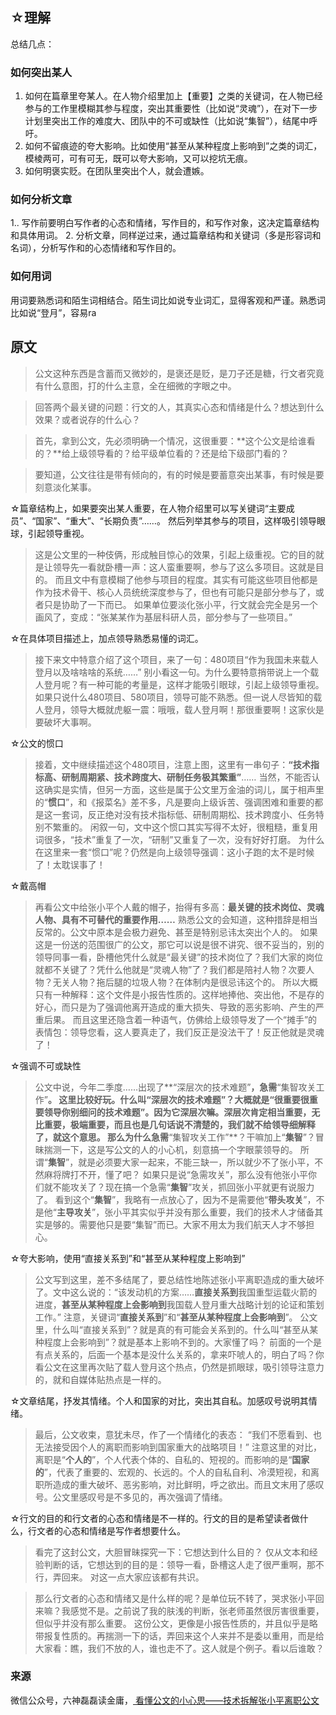 

## ☆理解
总结几点：

### 如何突出某人
1. 如何在篇章里夸某人。在人物介绍里加上【重要】之类的关键词，在人物已经参与的工作里模糊其参与程度，突出其重要性（比如说“灵魂”），在对下一步计划里突出工作的难度大、团队中的不可或缺性（比如说“集智”），结尾中呼吁。
2. 如何不留痕迹的夸大影响。比如使用“甚至从某种程度上影响到”之类的词汇，模棱两可，可有可无，既可以夸大影响，又可以挖坑无痕。
3. 如何明褒实贬。在团队里突出个人，就会遭嫉。

### 如何分析文章

1.. 写作前要明白写作者的心态和情绪，写作目的，和写作对象，这决定篇章结构和具体用词。
2. 分析文章，同样逆过来，通过篇章结构和关键词（多是形容词和名词），分析写作和的心态情绪和写作目的。
### 如何用词
 
用词要熟悉词和陌生词相结合。陌生词比如说专业词汇，显得客观和严谨。熟悉词比如说“登月”，容易ra






## 原文

> 公文这种东西是含蓄而又微妙的，是褒还是贬，是刀子还是糖，行文者究竟有什么意图，打的什么主意，全在细微的字眼之中。



> 回答两个最关键的问题：行文的人，其真实心态和情绪是什么？想达到什么效果？或者说存的什么心？


> 首先，拿到公文，先必须明确一个情况，这很重要：**这个公文是给谁看的？**给上级领导看的？给平级单位看的？还是给下级部门看的？

> 要知道，公文往往是带有倾向的，有的时候是要蓄意突出某事，有时候是要刻意淡化某事。



☆篇章结构上，如果要突出某人重要，在人物介绍里可以写关键词“主要成员”、“国家”、“重大”、“长期负责”……。
然后列举其参与的项目，这样吸引领导眼球，引起领导重视。

> 这是公文里的一种伎俩，形成触目惊心的效果，引起上级重视。它的目的就是让领导先一看就卧槽一声：这人蛮重要啊，参与了这么多项目。这就是目的。
> 而且文中有意模糊了他参与项目的程度。其实有可能这些项目他都是作为技术骨干、核心人员统统深度参与了，但也有可能只是部分参与了，或者只是协助了一下而已。
> 如果单位要淡化张小平，行文就会完全是另一个画风了，变成：“张某某作为基层科研人员，部分参与了一些项目。”

☆在具体项目描述上，加点领导熟悉易懂的词汇。

> 接下来文中特意介绍了这个项目，来了一句：480项目“作为我国未来载人登月以及啥啥啥的系统……”
> 别小看这一句。为什么要特意捎带说上一个载人登月呢？有一种可能的考量是，这样才能吸引眼球，引起上级领导重视。
> 如果只说什么480项目、580项目，领导可能不熟悉。但一说人尽皆知的载人登月，领导大概就虎躯一震：哦哦，载人登月啊！那很重要啊！这家伙是要破坏大事啊。

☆公文的惯口
> 接着，文中继续描述这个480项目，注意上图，这里有一串句子：**“技术指标高、研制周期紧、技术跨度大、研制任务极其繁重”**……
> 当然，不能否认这确实是实情，但另一方面，这些是属于公文里万金油的词儿，属于相声里的“**惯口**”，和《报菜名》差不多，凡是要向上级诉苦、强调困难和重要的都是这一套词，反正绝对没有技术指标低、研制周期松、技术跨度小、任务特别不繁重的。
> 闲叙一句，文中这个惯口其实写得不太好，很粗糙，重复用词很多，“技术”重复了一次，“研制”又重复了一次，没有好好打磨。
> 为什么在这里来一套“惯口”呢？仍然是向上级领导强调：这小子跑的太不是时候了！太耽误事了！


☆戴高帽
> 再看公文中给张小平个人戴的帽子，抬得有多高：**最关键的技术岗位、灵魂人物、具有不可替代的重要作用……**
> 熟悉公文的会知道，这种措辞是相当反常的。公文中原本是会极力避免、甚至是特别忌讳太突出个人的。
> 如果这是一份送的范围很广的公文，那它可以说是很不讲究、很不妥当的，别的领导同事一看，卧槽他凭什么就是“最关键”的技术岗位了？我们大家的岗位就都不关键了？凭什么他就是“灵魂人物”了？我们都是陪衬人物？次要人物？无关人物？拖后腿的垃圾人物？在体制内是很忌讳这个的。
> 所以大概只有一种解释：这个文件是小报告性质的。这样地捧他、突出他，不是存的好心，而只是为了强调他离开造成的重大损失、导致的恶劣影响、产生的严重后果。
>  而且这里还隐含着一种语气，仿佛给上级领导发了一个“摊手”的表情包：领导您看，这人要真走了，我们反正是没法干了！反正他就是灵魂了！


☆强调不可或缺性
> 公文中说，今年二季度……出现了**“深层次的技术难题”**，急需**“集智攻关工作”**。
> 这里比较好玩。什么叫“深层次的技术难题”？大概就是“很重要很重要领导你别细问的技术难题”。因为它深层次嘛。深层次肯定相当重要，无比重要，极端重要，而且也是几句话说不清楚的，我们就不给领导细解释了，就这个意思。
> 那么为什么急需**“集智攻关工作”**？干嘛加上“**集智**”？冒昧揣测一下，这是写公文的人的小心机，刻意搞一个字眼蒙领导的。
> 所谓“**集智**”，就是必须要大家一起来，不能三缺一，所以就少不了张小平，不然麻将牌打不开，懂了吧？
> 如果只是说“急需攻关”，那么没有他张小平你们就不能攻关了？现在搞一个急需“**集智**”攻关，抓回张小平就更有说服力了。
> 看到这个“**集智**”，我略有一点放心了，因为不是需要他“**带头攻关**”，不是他“**主导攻关**”，张小平其实似乎并没有那么重要，我们的技术人才储备其实是够的。需要他只是要“集智”而已。大家不用太为我们航天人才不够担心。


☆夸大影响，使用“直接关系到”和“甚至从某种程度上影响到”

> 公文写到这里，差不多结尾了，要总结性地陈述张小平离职造成的重大破坏了。文中这么说的：“该发动机的方案……**直接关系到**我国重型运载火箭的进度，**甚至从某种程度上会影响到**我国载人登月重大战略计划的论证和策划工作。”
> 注意，关键词“**直接关系到**”和“**甚至从某种程度上会影响到**”。
> 公文里，什么叫“直接关系到”？就是真的有可能会关系到的。什么叫“甚至从某种程度上会影响到”？就是基本上影响不到的。大家懂了吗？
> 前面的一个是有点关系的，后面一个基本是没什么关系的，拿来吓唬人的，明白了吗？你看公文在这里再次贴了载人登月这个热点，仍然是抓眼球，吸引领导注意力的，就和自媒体贴热点是一样的。


☆文章结尾，抒发其情绪。个人和国家的对比，突出其自私。加感叹号说明其情绪。

> 最后，公文收束，意犹未尽，作了一个情绪化的表态：
>“我们不愿看到、也无法接受因个人的离职而影响到国家重大的战略项目！”
> 注意这里的对比，离职是“**个人的**”，个人代表个体的、自私的、短视的。而影响的是“**国家的**”，代表了重要的、宏观的、长远的。个人的自私自利、冷漠短视，和离职所造成的重大破坏、恶劣影响，对比鲜明，呼之欲出。而且文末用了感叹号。公文里感叹号是不多见的，再次强调了情绪。



☆行文的目的和行文者的心态和情绪是不一样的。行文的目的是希望读者做什么，行文者的心态和情绪是写作者想要什么。
> 看完了这封公文，大胆冒昧探究一下：它想达到什么目的？
> 仅从文本和经验判断的话，它想达到的目的是：领导一看，卧槽这人走了很严重啊，那不行，弄回来。
> 对这一点大家应该都有共识。

> 那么行文者的心态和情绪又是什么样的呢？是单位玩不转了，哭求张小平回来嘛？我感觉不是。之前说了我的肤浅的判断，张老师虽然很厉害很重要，但似乎并没有那么重要。
> 这份公文，更像是小报告性质的，并且似乎是略带报复性质的。再揣测一下的话，弄回来这个人来并不是委以重用，而是给大家看：瞧，我们不放的人，谁也走不了。这人就是个例子。看以后谁敢？




### 来源
微信公众号，六神磊磊读金庸，[ 看懂公文的小心思——技术拆解张小平离职公文](https://mp.weixin.qq.com/s/FPP6KXZOyG29yjaZfCdoTw)
<!--stackedit_data:
eyJoaXN0b3J5IjpbLTE3MDMyNDA0OTYsLTE4NTczMTAxNzNdfQ
==
-->